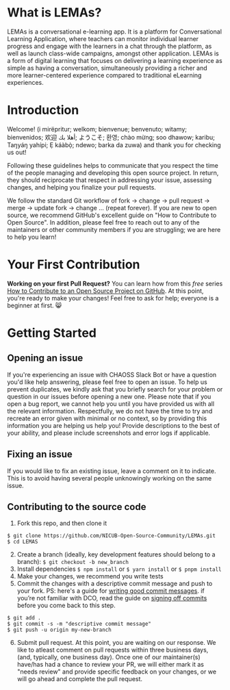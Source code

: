 # What is LEMAs?
LEMAs is a conversational e-learning app.
It is a platform for Conversational Learning Application, where teachers can monitor individual learner progress and engage with the learners in a chat through the platform, as well as launch class-wide campaigns, amongst other application. LEMAs is a form of digital learning that focuses on delivering a learning experience as simple as having a conversation, simultaneously providing a richer and more learner-centered experience compared to traditional eLearning experiences.

# Introduction
Welcome! (i mirëpritur; welkom; bienvenue; benvenuto; witamy; bienvenidos; 欢迎 أهلا بك; ようこそ; 환영; chào mừng; soo dhawow; karibu; Taŋyáŋ yahípi; Ẹ káàbọ̀; ndewo; barka da zuwa) and thank you for checking us out!

Following these guidelines helps to communicate that you respect the time of the people managing and developing this open source project. In return, they should reciprocate that respect in addressing your issue, assessing changes, and helping you finalize your pull requests.

We follow the standard Git workflow of fork -> change -> pull request -> merge -> update fork -> change ... (repeat forever). If you are new to open source, we recommend GitHub's excellent guide on "How to Contribute to Open Source". In addition, please feel free to reach out to any of the maintainers or other community members if you are struggling; we are here to help you learn!

# Your First Contribution
**Working on your first Pull Request?** You can learn how from this *free* series [How to Contribute to an Open Source Project on GitHub](https://kcd.im/pull-request).
At this point, you're ready to make your changes! Feel free to ask for help; everyone is a beginner at first. 😸

# Getting Started
## Opening an issue
If you're experiencing an issue with CHAOSS Slack Bot or have a question you'd like help answering, please feel free to open an issue. To help us prevent duplicates, we kindly ask that you briefly search for your problem or question in our issues before opening a new one.
Please note that if you open a bug report, we cannot help you until you have provided us with all the relevant information. Respectfully, we do not have the time to try and recreate an error given with minimal or no context, so by providing this information you are helping us help you! Provide descriptions to the best of your ability, and please include screenshots and error logs if applicable.

## Fixing an issue
If you would like to fix an existing issue, leave a comment on it to indicate. This is to avoid having several people unknowingly working on the same issue.

## Contributing to the source code
1. Fork this repo, and then clone it
```
$ git clone https://github.com/NICUB-Open-Source-Community/LEMAs.git
$ cd LEMAS
```
2. Create a branch (ideally, key development features should belong to a branch): 
```$ git checkout -b new_branch```
3. Install dependencies ```$ npm install``` or ```$ yarn install``` or ```$ pnpm install```
4. Make your changes, we recommend you write tests
5. Commit the changes with a descriptive commit message and push to your fork. PS: here's a guide for  [writing good commit messages](https://www.freecodecamp.org/news/how-to-write-better-git-commit-messages/). if you’re not familiar with DCO, read the guide on [signing off commits](#signing-off-on-commits) before you come back to this step. 
```
$ git add .
$ git commit -s -m "descriptive commit message"
$ git push -u origin my-new-branch
```
6. Submit pull request.
At this point, you are waiting on our response. We like to atleast comment on pull requests within three business days, (and, typically, one business day). Once one of our maintainer(s) have/has had a chance to review your PR, we will either mark it as "needs review" and provide specific feedback on your changes, or we will go ahead and complete the pull request.

